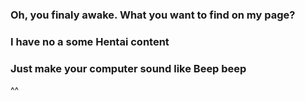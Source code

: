 ### Oh, you finaly awake. What you want to find on my page?
### I have no a some Hentai content
### Just make your computer sound like Beep beep 
 ^^

<!--
**Overwolf-live/Overwolf-live** is a ✨ _special_ ✨ repository because its `README.md` (this file) appears on your GitHub profile.


